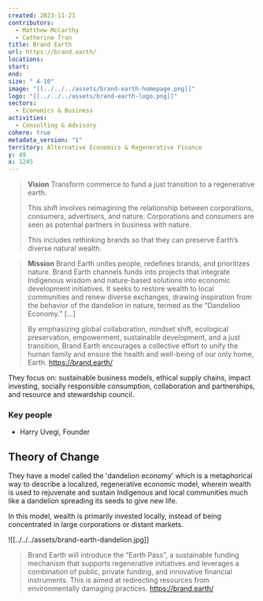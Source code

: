 ```yaml
---
created: 2023-11-21
contributors:
  - Matthew McCarthy
  - Catherine Tran
title: Brand Earth
url: https://brand.earth/
locations: 
start: 
end: 
size: " 4-10"
image: "[[../../../assets/brand-earth-homepage.png]]"
logo: "[[../../../assets/brand-earth-logo.png]]"
sectors:
  - Economics & Business
activities:
  - Consulting & Advisory
cohere: true
metadata_version: "1"
territory: Alternative Economics & Regenerative Finance
y: 49
x: 1245
---
```

>**Vision**
>Transform commerce to fund a just transition to a regenerative earth. 
>
>This shift involves reimagining the relationship between corporations, consumers, advertisers, and nature. Corporations and consumers are seen as potential partners in business with nature.
>
>This includes rethinking brands so that they can preserve Earth’s diverse natural wealth.

>**Mission**
>Brand Earth unites people, redefines brands, and prioritizes nature. Brand Earth channels funds into projects that integrate Indigenous wisdom and nature-based solutions into economic development initiatives. It seeks to restore wealth to local communities and renew diverse exchanges, drawing inspiration from the behavior of the dandelion in nature, termed as the “Dandelion Economy.” [...]
>
>By emphasizing global collaboration, mindset shift, ecological preservation, empowerment, sustainable development, and a just transition, Brand Earth encourages a collective effort to unify the human family and ensure the health and well-being of our only home, Earth.
https://brand.earth/

They focus on: sustainable business models, ethical supply chains, impact investing, socially responsible consumption, collaboration and partnerships, and resource and stewardship council. 

### Key people 

- Harry Uvegi, Founder

## Theory of Change 

They have a model called the 'dandelion economy' which is a metaphorical way to describe a localized, regenerative economic model, wherein wealth is used to rejuvenate and sustain Indigenous and local communities much like a dandelion spreading its seeds to give new life.

In this model, wealth is primarily invested locally, instead of being concentrated in large corporations or distant markets. 

![[../../../assets/brand-earth-dandelion.jpg]]

>Brand Earth will introduce the “Earth Pass”, a sustainable funding mechanism that supports regenerative initiatives and leverages a combination of public, private funding, and innovative financial instruments. This is aimed at redirecting resources from environmentally damaging practices.
https://brand.earth/


